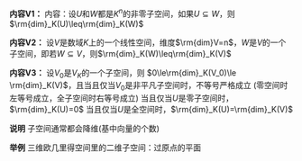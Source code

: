 **内容V1：**
内容：设$U$和$W$都是$K^n$的非零子空间，如果$U\subseteq W$，则$\rm{dim}_K(U)\leq\rm{dim}_K(W)$

**内容V2：**
设$V$是数域$K$上的一个线性空间，维度$\rm{dim}V=n$，$W$是$V$的一个子空间，即若$W\subseteq V$，则$\rm{dim}_K(W)\leq\rm{dim}_K(V)$

**内容V3：**
设$V_0$是$V_K$的一个子空间，则 $0\le\rm{dim}_K(V_0)\le
\rm{dim}_K(V)$，且当且仅当$V_0$是非平凡子空间时，不等号严格成立 (零空间时左等号成立，全子空间时右等号成立)
当且仅当$U$是零子空间时，$\rm{dim}_K(U)=0$
当且仅当$U$是全空间时，$\rm{dim}_K(U)=\rm{dim}_K(V)$

**说明**
子空间通常都会降维(基中向量的个数)

**举例**
三维欧几里得空间里的二维子空间：过原点的平面